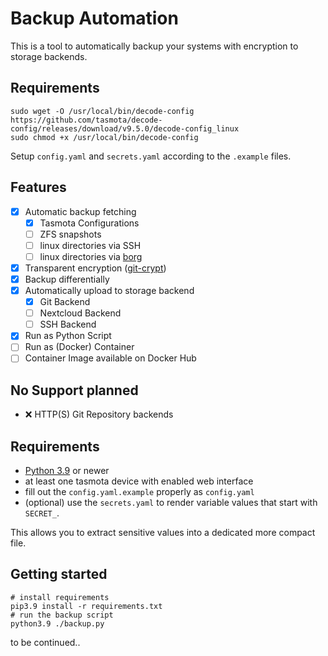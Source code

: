 # Backup Automation
This is a tool to automatically backup your systems with encryption to storage backends.

## Requirements
```
sudo wget -O /usr/local/bin/decode-config https://github.com/tasmota/decode-config/releases/download/v9.5.0/decode-config_linux
sudo chmod +x /usr/local/bin/decode-config
```

Setup `config.yaml` and `secrets.yaml` according to the `.example` files.

## Features

- [x] Automatic backup fetching
    - [x] Tasmota Configurations
    - [ ] ZFS snapshots
    - [ ] linux directories via SSH
    - [ ] linux directories via [borg](https://www.borgbackup.org/)
- [x] Transparent encryption ([git-crypt](https://github.com/AGWA/git-crypt))
- [x] Backup differentially
- [x] Automatically upload to storage backend
    - [x] Git Backend
    - [ ] Nextcloud Backend
    - [ ] SSH Backend
- [x] Run as Python Script
- [ ] Run as (Docker) Container
- [ ] Container Image available on Docker Hub

## No Support planned
- ❌ HTTP(S) Git Repository backends

## Requirements
- [Python 3.9](https://linuxize.com/post/how-to-install-python-3-9-on-ubuntu-20-04/) or newer
- at least one tasmota device with enabled web interface
- fill out the `config.yaml.example` properly as `config.yaml`
- (optional) use the `secrets.yaml` to render variable values that start with `SECRET_`.

This allows you to extract sensitive values into a dedicated more compact file.

## Getting started

```
# install requirements
pip3.9 install -r requirements.txt
# run the backup script
python3.9 ./backup.py
```

to be continued..